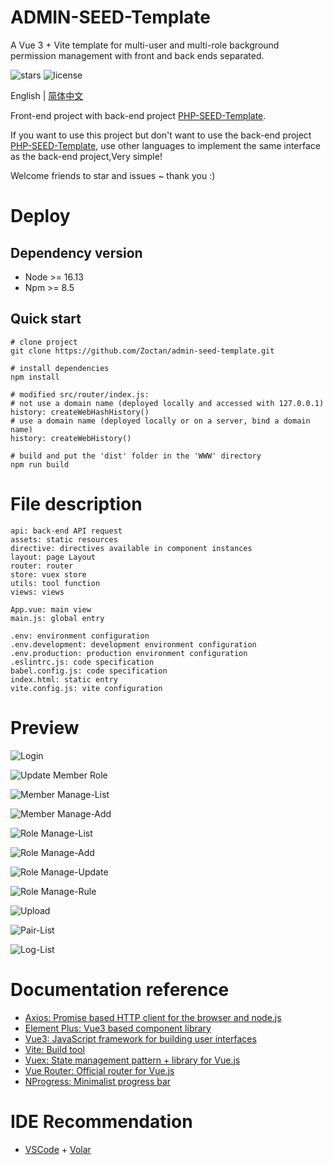 # ADMIN-SEED-Template

A Vue 3 + Vite template for multi-user and multi-role background permission management with front and back ends separated.

![stars](https://img.shields.io/github/stars/Zoctan/admin-seed-template.svg?style=flat-square&label=Stars)
![license](https://img.shields.io/github/license/Zoctan/admin-seed-template.svg?style=flat-square)

English | [简体中文](./README-zh.md)

Front-end project with back-end project [PHP-SEED-Template](https://github.com/Zoctan/php-seed-template).

If you want to use this project but don't want to use the back-end project [PHP-SEED-Template](https://github.com/Zoctan/php-seed-template), use other languages to implement the same interface as the back-end project,Very simple!

Welcome friends to star and issues ~ thank you :)

# Deploy

## Dependency version

- Node >= 16.13
- Npm >= 8.5

## Quick start

```
# clone project
git clone https://github.com/Zoctan/admin-seed-template.git

# install dependencies
npm install

# modified src/router/index.js:
# not use a domain name (deployed locally and accessed with 127.0.0.1)
history: createWebHashHistory()
# use a domain name (deployed locally or on a server, bind a domain name)
history: createWebHistory()

# build and put the 'dist' folder in the 'WWW' directory
npm run build
```

# File description

```text
api: back-end API request
assets: static resources
directive: directives available in component instances
layout: page Layout
router: router
store: vuex store
utils: tool function
views: views

App.vue: main view
main.js: global entry

.env: environment configuration
.env.development: development environment configuration
.env.production: production environment configuration
.eslintrc.js: code specification
babel.config.js: code specification
index.html: static entry
vite.config.js: vite configuration
```

# Preview

![Login](https://github.com/Zoctan/admin-seed-template/blob/main/README/Login.jpg)

![Update Member Role](https://github.com/Zoctan/admin-seed-template/blob/main/README/MemberManageUpdateRole.png)

![Member Manage-List](https://github.com/Zoctan/admin-seed-template/blob/main/README/MemberManageList.png)

![Member Manage-Add](https://github.com/Zoctan/admin-seed-template/blob/main/README/MemberManageAdd.png)

![Role Manage-List](https://github.com/Zoctan/admin-seed-template/blob/main/README/RoleManageList.png)

![Role Manage-Add](https://github.com/Zoctan/admin-seed-template/blob/main/README/RoleManageAdd.png)

![Role Manage-Update](https://github.com/Zoctan/admin-seed-template/blob/main/README/RoleManageUpdate.png)

![Role Manage-Rule](https://github.com/Zoctan/admin-seed-template/blob/main/README/RoleManageRule.png)

![Upload](https://github.com/Zoctan/admin-seed-template/blob/main/README/ImageUpload.png)

![Pair-List](https://github.com/Zoctan/admin-seed-template/blob/main/README/PairList.png)

![Log-List](https://github.com/Zoctan/admin-seed-template/blob/main/README/LogList.png)

# Documentation reference

- [Axios: Promise based HTTP client for the browser and node.js](https://axios-http.com/docs/intro)
- [Element Plus: Vue3 based component library](https://element-plus.gitee.io/en-US/)
- [Vue3: JavaScript framework for building user interfaces](https://vuejs.org/guide/introduction.html)
- [Vite: Build tool](https://vitejs.dev/guide/)
- [Vuex: State management pattern + library for Vue.js](https://vuex.vuejs.org/index.html)
- [Vue Router: Official router for Vue.js](https://router.vuejs.org/guide/)
- [NProgress: Minimalist progress bar](https://github.com/rstacruz/nprogress)

# IDE Recommendation

- [VSCode](https://code.visualstudio.com) + [Volar](https://marketplace.visualstudio.com/items?itemName=johnsoncodehk.volar)
